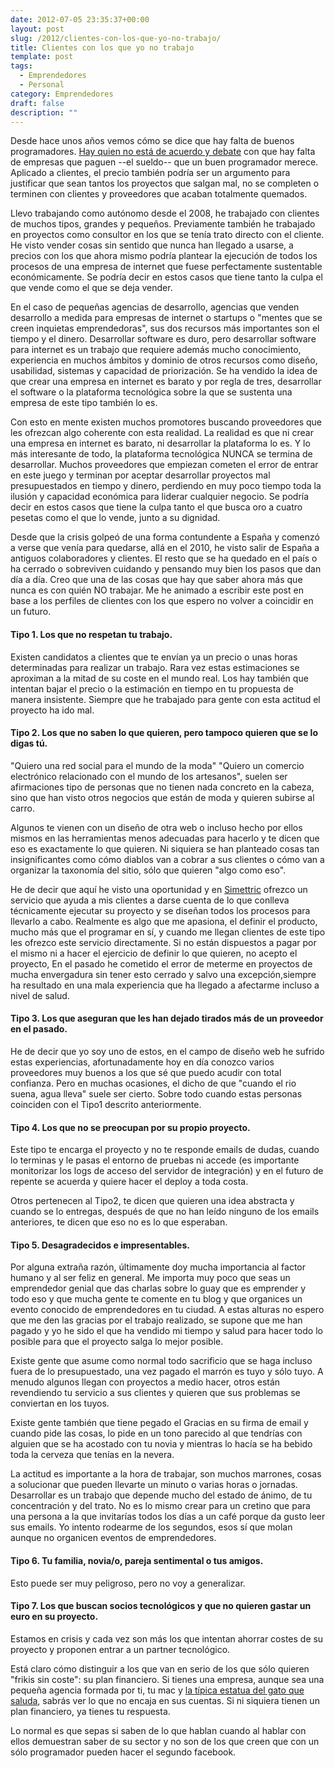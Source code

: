 ```yaml
---
date: 2012-07-05 23:35:37+00:00
layout: post
slug: /2012/clientes-con-los-que-yo-no-trabajo/
title: Clientes con los que yo no trabajo
template: post
tags:
  - Emprendedores
  - Personal
category: Emprendedores
draft: false
description: ""
---
```


Desde hace unos años vemos cómo se dice que hay falta de buenos programadores. [Hay quien no está de acuerdo y debate](http://www.bonillaware.com/la-falacia-del-programador-perdido) con que hay falta de empresas que paguen --el sueldo-- que un buen programador merece. 
Aplicado a clientes, el precio también podría ser un argumento para justificar que sean tantos los proyectos que salgan mal, no se completen o terminen con clientes y proveedores que acaban totalmente quemados.

Llevo trabajando como autónomo desde el 2008, he trabajado con clientes de muchos tipos, grandes y pequeños. Previamente también he trabajado en proyectos como consultor en los que se tenía trato directo con el cliente. He visto vender cosas sin sentido que nunca han llegado a usarse, a precios con los que ahora mismo podría plantear la ejecución de todos los procesos de una empresa de internet que fuese perfectamente sustentable económicamente.
Se podría decir en estos casos que tiene tanto la culpa el que vende como el que se deja vender. 

En el caso de pequeñas agencias de desarrollo, agencias que venden desarrollo a medida para empresas de internet o startups o "mentes que se creen inquietas emprendedoras", sus dos recursos más importantes son el tiempo y el dinero. Desarrollar software es duro, pero desarrollar software para internet es un trabajo que requiere además mucho conocimiento, experiencia en muchos ámbitos y dominio de otros recursos como diseño, usabilidad, sistemas y capacidad de priorización.
Se ha vendido la idea de que crear una empresa en internet es barato y por regla de tres, desarrollar el software o la plataforma tecnológica sobre la que se sustenta una empresa de este tipo también lo es. 

Con esto en mente existen muchos promotores buscando proveedores que les ofrezcan algo coherente con esta realidad. La realidad es que ni crear una empresa en internet es barato, ni desarrollar la plataforma lo es. Y lo más interesante de todo, la plataforma tecnológica NUNCA se termina de desarrollar.
Muchos proveedores que empiezan cometen el error de entrar en este juego y terminan por aceptar desarrollar proyectos mal presupuestados en tiempo y dinero, perdiendo en muy poco tiempo toda la ilusión y capacidad económica para liderar cualquier negocio.
Se podría decir en estos casos que tiene la culpa tanto el que busca oro a cuatro pesetas como el que lo vende, junto a su dignidad.

Desde que la crisis golpeó de una forma contundente a España y comenzó a verse que venía para quedarse, allá en el 2010, he visto salir de España a antiguos colaboradores y clientes. El resto que se ha quedado en el país o ha cerrado o sobreviven cuidando y pensando muy bien los pasos que dan día a día.
Creo que una de las cosas que hay que saber ahora más que nunca es con quién NO trabajar. 
Me he animado a escribir este post en base a los perfiles de clientes con los que espero no volver a coincidir en un futuro.



#### Tipo 1. Los que no respetan tu trabajo.


Existen candidatos a clientes que te envían ya un precio o unas horas determinadas para realizar un trabajo. Rara vez estas estimaciones se aproximan a la mitad de su coste en el mundo real.
Los hay también que intentan bajar el precio o la estimación en tiempo en tu propuesta de manera insistente. Siempre que he trabajado para gente con esta actitud el proyecto ha ido mal. 



#### Tipo 2. Los que no saben lo que quieren, pero tampoco quieren que se lo digas tú.


"Quiero una red social para el mundo de la moda" "Quiero un comercio electrónico relacionado con el mundo de los artesanos", suelen ser afirmaciones tipo de personas que no tienen nada concreto en la cabeza, sino que han visto otros negocios que están de moda y quieren subirse al carro.

Algunos te vienen con un diseño de otra web o incluso hecho por ellos mismos en las herramientas menos adecuadas para hacerlo y te dicen que eso es exactamente lo que quieren.
Ni siquiera se han planteado cosas tan insignificantes como cómo diablos van a cobrar a sus clientes o cómo van a organizar la taxonomía del sitio, sólo que quieren "algo como eso".

He de decir que aquí he visto una oportunidad y en [Simettric](http://simettric.com) ofrezco un servicio que ayuda a mis clientes a darse cuenta de lo que conlleva técnicamente ejecutar su proyecto y se diseñan todos los procesos para llevarlo a cabo.
Realmente es algo que me apasiona, el definir el producto, mucho más que el programar en sí, y cuando me llegan clientes de este tipo les ofrezco este servicio directamente.
Si no están dispuestos a pagar por el mismo ni a hacer el ejercicio de definir lo que quieren, no acepto el proyecto, En el pasado he cometido el error de meterme en proyectos de mucha envergadura sin tener esto cerrado y salvo una excepción,siempre ha resultado en una mala experiencia que ha llegado a afectarme incluso a nivel de salud.



#### Tipo 3. Los que aseguran que les han dejado tirados más de un proveedor en el pasado.


He de decir que yo soy uno de estos, en el campo de diseño web he sufrido estas experiencias, afortunadamente hoy en día conozco varios proveedores muy buenos a los que sé que puedo acudir con total confianza.
Pero en muchas ocasiones, el dicho de que "cuando el rio suena, agua lleva" suele ser cierto. Sobre todo cuando estas personas coinciden con el Tipo1 descrito anteriormente.



#### Tipo 4. Los que no se preocupan por su propio proyecto.


Este tipo te encarga el proyecto y no te responde emails de dudas, cuando lo terminas y le pasas el entorno de pruebas ni accede (es importante monitorizar los logs de acceso del servidor de integración) y en el futuro de repente se acuerda y quiere hacer el deploy a toda costa.

Otros pertenecen al Tipo2, te dicen que quieren una idea abstracta y cuando se lo entregas, después de que no han leído ninguno de los emails anteriores, te dicen que eso no es lo que esperaban.



#### Tipo 5. Desagradecidos e impresentables.


Por alguna extraña razón, últimamente doy mucha importancia al factor humano y al ser feliz en general. Me importa muy poco que seas un emprendedor genial que das charlas sobre lo guay que es emprender y todo eso y que mucha gente te comente en tu blog y que organices un evento conocido de emprendedores en tu ciudad. A estas alturas no espero que me den las gracias por el trabajo realizado, se supone que me han pagado y yo he sido el que ha vendido mi tiempo y salud para hacer todo lo posible para que el proyecto salga lo mejor posible. 

Existe gente que asume como normal todo sacrificio que se haga incluso fuera de lo presupuestado, una vez pagado el marrón es tuyo y sólo tuyo.
A menudo algunos llegan con proyectos a medio hacer, otros están revendiendo tu servicio a sus clientes y quieren que sus problemas se conviertan en los tuyos.

Existe gente también que tiene pegado el Gracias en su firma de email y cuando pide las cosas, lo pide en un tono parecido al que tendrías con alguien que se ha acostado con tu novia y mientras lo hacía se ha bebido toda la cerveza que tenías en la nevera.

La actitud es importante a la hora de trabajar, son muchos marrones, cosas a solucionar que pueden llevarte un minuto o varias horas o jornadas. Desarrollar es un trabajo que depende mucho del estado de ánimo, de tu concentración y del trato.
No es lo mismo crear para un cretino que para una persona a la que invitarías todos los días a un café porque da gusto leer sus emails.
Yo intento rodearme de los segundos, esos sí que molan aunque no organicen eventos de emprendedores.



#### Tipo 6. Tu familia, novia/o, pareja sentimental o tus amigos.


Esto puede ser muy peligroso, pero no voy a generalizar.



#### Tipo 7. Los que buscan socios tecnológicos y que no quieren gastar un euro en su proyecto.


Estamos en crisis y cada vez son más los que intentan ahorrar costes de su proyecto y proponen entrar a un partner tecnológico.

Está claro cómo distinguir a los que van en serio de los que sólo quieren "frikis sin coste": su plan financiero. Si tienes una empresa, aunque sea una pequeña agencia formada por ti, tu mac y [la típica estatua del gato que saluda](http://es.wikipedia.org/wiki/Maneki-neko), sabrás ver lo que no encaja en sus cuentas. Si ni siquiera tienen un plan financiero, ya tienes tu respuesta.

Lo normal es que sepas si saben de lo que hablan cuando al hablar con ellos demuestran saber de su sector y no son de los que creen que con un sólo programador pueden hacer el segundo facebook.



